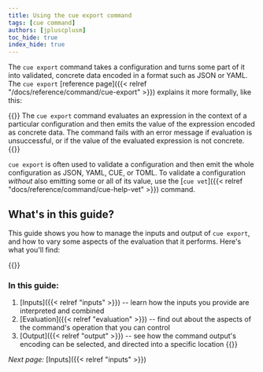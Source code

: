 ```yaml
---
title: Using the cue export command
tags: [cue command]
authors: [jpluscplusm]
toc_hide: true
index_hide: true
---
```


The `cue export` command takes a configuration and turns some part of it into
validated, concrete data encoded in a format such as JSON or YAML.
The `cue export`
[reference page]({{< relref "/docs/reference/command/cue-export" >}}) explains
it more formally, like this:

{{<quote>}}
The <code>cue export</code> command
evaluates an expression in the context of a particular configuration
and then
emits the value of the expression encoded as concrete data.
The command fails with an error message
if evaluation is unsuccessful, or
if the value of the evaluated expression is not concrete.
{{</quote>}}

`cue export` is often used to validate a configuration and then emit the whole
configuration as JSON, YAML, CUE, or TOML.
To validate a configuration *without* also emitting some or all of its value,
use the
[`cue vet`]({{< relref "docs/reference/command/cue-help-vet" >}}) command.

## What's in this guide?

This guide shows you how to manage the inputs and output of `cue export`,
and how to vary some aspects of the evaluation that it performs.
Here's what you'll find:

<!-- A warning block is used only to gain access to the yellow background site colour -->
{{<warning>}}
### In this guide:
1. [Inputs]({{< relref "inputs" >}}) --
   learn how the inputs you provide are interpreted and combined
1. [Evaluation]({{< relref "evaluation" >}}) --
   find out about the aspects of the command's operation that you can control
1. [Output]({{< relref "output" >}}) --
   see how the command output's encoding can be selected, and directed into a
   specific location
{{</warning>}}

*Next page:* [Inputs]({{< relref "inputs" >}})
